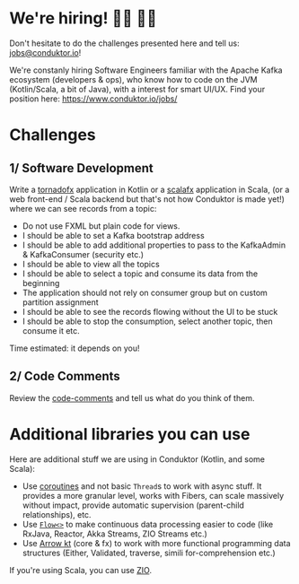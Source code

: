 # We're hiring! 👨‍💻 👩‍💻

Don't hesitate to do the challenges presented here and tell us: jobs@conduktor.io!

We're constanly hiring Software Engineers familiar with the Apache Kafka ecosystem (developers & ops), who know how to code on the JVM (Kotlin/Scala, a bit of Java), with a interest for smart UI/UX. Find your position here: https://www.conduktor.io/jobs/

# Challenges

## 1/ Software Development

Write a [tornadofx](https://github.com/edvin/tornadofx) application in Kotlin or a [scalafx](https://www.scalafx.org/) application in Scala, (or a web front-end / Scala backend but that's not how Conduktor is made yet!) where we can see records from a topic:

- Do not use FXML but plain code for views.
- I should be able to set a Kafka bootstrap address
- I should be able to add additional properties to pass to the KafkaAdmin & KafkaConsumer (security etc.)
- I should be able to view all the topics
- I should be able to select a topic and consume its data from the beginning
- The application should not rely on consumer group but on custom partition assignment
- I should be able to see the records flowing without the UI to be stuck
- I should be able to stop the consumption, select another topic, then consume it etc.

Time estimated: it depends on you!

## 2/ Code Comments

Review the [code-comments](https://github.com/conduktor/conduktor-coding-challenge/tree/main/code-comments) and tell us what do you think of them.

# Additional libraries you can use

Here are additional stuff we are using in Conduktor (Kotlin, and some Scala):

- Use [coroutines](https://kotlinlang.org/docs/reference/coroutines-overview.html) and not basic `Thread`s to work with async stuff. It provides a more granular level, works with Fibers, can scale massively without impact, provide automatic supervision (parent-child relationships), etc.
- Use [`Flow<>`](https://kotlinlang.org/docs/reference/coroutines/flow.html) to make continuous data processing easier to code (like RxJava, Reactor, Akka Streams, ZIO Streams etc.)
- Use [Arrow kt](https://arrow-kt.io/) (core & fx) to work with more functional programming data structures (Either, Validated, traverse, simili for-comprehension etc.)

If you're using Scala, you can use [ZIO](https://zio.dev/).

